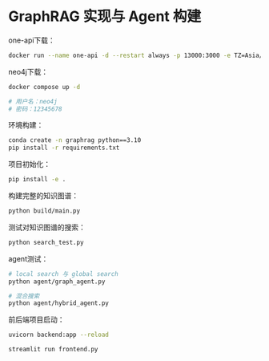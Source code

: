 # GraphRAG 实现与 Agent 构建

one-api下载：

```bash
docker run --name one-api -d --restart always -p 13000:3000 -e TZ=Asia/Shanghai -v /home/ubuntu/data/one-api:/data justsong/one-api
```

neo4j下载：

```bash
docker compose up -d

# 用户名：neo4j
# 密码：12345678
```

环境构建：

```bash
conda create -n graphrag python==3.10
pip install -r requirements.txt
```

项目初始化：

```bash
pip install -e .
```

构建完整的知识图谱：

```bash
python build/main.py
```

测试对知识图谱的搜索：

```bash
python search_test.py
```

agent测试：

```bash
# local search 与 global search
python agent/graph_agent.py 

# 混合搜索
python agent/hybrid_agent.py
```

前后端项目启动：

```bash
uvicorn backend:app --reload

streamlit run frontend.py
```